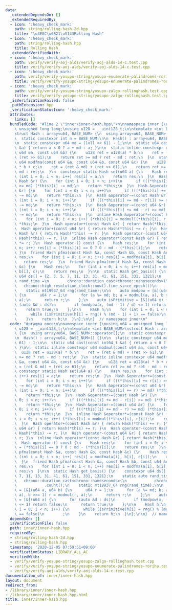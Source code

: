 ```yaml
---
data:
  _extendedDependsOn: []
  _extendedRequiredBy:
  - icon: ':heavy_check_mark:'
    path: string/rolling-hash-2d.hpp
    title: "\u4E8C\u6B21\u5143Rolling Hash"
  - icon: ':heavy_check_mark:'
    path: string/rolling-hash.hpp
    title: Rolling Hash
  _extendedVerifiedWith:
  - icon: ':heavy_check_mark:'
    path: verify/verify-aoj-alds/verify-aoj-alds-14-c.test.cpp
    title: verify/verify-aoj-alds/verify-aoj-alds-14-c.test.cpp
  - icon: ':heavy_check_mark:'
    path: verify/verify-yosupo-string/yosupo-enumerate-palindromes-roriha.test.cpp
    title: verify/verify-yosupo-string/yosupo-enumerate-palindromes-roriha.test.cpp
  - icon: ':heavy_check_mark:'
    path: verify/verify-yosupo-string/yosupo-zalgo-rollinghash.test.cpp
    title: verify/verify-yosupo-string/yosupo-zalgo-rollinghash.test.cpp
  _isVerificationFailed: false
  _pathExtension: hpp
  _verificationStatusIcon: ':heavy_check_mark:'
  attributes:
    links: []
  bundledCode: "#line 2 \"inner/inner-hash.hpp\"\n\nnamespace inner {\nusing u64 =\
    \ unsigned long long;\nusing u128 = __uint128_t;\n\ntemplate <int BASE_NUM>\n\
    struct Hash : array<u64, BASE_NUM> {\n  using array<u64, BASE_NUM>::operator[];\n\
    \  static constexpr int n = BASE_NUM;\n\n  Hash() : array<u64, BASE_NUM>() {}\n\
    \n  static constexpr u64 md = (1ull << 61) - 1;\n\n  static u64 cast(const int64_t\
    \ &a) { return a < 0 ? a + md : a; }\n\n  static inline constexpr u64 modmul(const\
    \ u64 &a, const u64 &b) {\n    u128 ret = u128(a) * b;\n    ret = (ret & md) +\
    \ (ret >> 61);\n    return ret >= md ? ret - md : ret;\n  }\n  static inline constexpr\
    \ u64 modfma(const u64 &a, const u64 &b, const u64 &c) {\n    u128 ret = u128(a)\
    \ * b + c;\n    ret = (ret & md) + (ret >> 61);\n    return ret >= md ? ret -\
    \ md : ret;\n  }\n  constexpr static Hash set(u64 a) {\n    Hash res;\n    for\
    \ (int i = 0; i < n; i++) res[i] = a;\n    return res;\n  }\n  Hash &operator+=(const\
    \ Hash &r) {\n    for (int i = 0; i < n; i++)\n      if (((*this)[i] += r[i])\
    \ >= md) (*this)[i] -= md;\n    return *this;\n  }\n  Hash &operator+=(const u64\
    \ &r) {\n    for (int i = 0; i < n; i++)\n      if (((*this)[i] += r) >= md) (*this)[i]\
    \ -= md;\n    return *this;\n  }\n  Hash &operator-=(const Hash &r) {\n    for\
    \ (int i = 0; i < n; i++)\n      if (((*this)[i] += md - r[i]) >= md) (*this)[i]\
    \ -= md;\n    return *this;\n  }\n  Hash &operator-=(const u64 &r) {\n    for\
    \ (int i = 0; i < n; i++)\n      if (((*this)[i] += md - r) >= md) (*this)[i]\
    \ -= md;\n    return *this;\n  }\n  inline Hash &operator*=(const Hash &r) {\n\
    \    for (int i = 0; i < n; i++) (*this)[i] = modmul((*this)[i], r[i]);\n    return\
    \ *this;\n  }\n  Hash operator+(const Hash &r) { return Hash(*this) += r; }\n\
    \  Hash operator+(const u64 &r) { return Hash(*this) += r; }\n  Hash operator-(const\
    \ Hash &r) { return Hash(*this) -= r; }\n  Hash operator-(const u64 &r) { return\
    \ Hash(*this) -= r; }\n  inline Hash operator*(const Hash &r) { return Hash(*this)\
    \ *= r; }\n  Hash operator-() const {\n    Hash res;\n    for (int i = 0; i <\
    \ n; i++) res[i] = (*this)[i] == 0 ? 0 : md - (*this)[i];\n    return res;\n \
    \ }\n  friend Hash pfma(const Hash &a, const Hash &b, const Hash &c) {\n    Hash\
    \ res;\n    for (int i = 0; i < n; i++) res[i] = modfma(a[i], b[i], c[i]);\n \
    \   return res;\n  }\n  friend Hash pfma(const Hash &a, const Hash &b, const u64\
    \ &c) {\n    Hash res;\n    for (int i = 0; i < n; i++) res[i] = modfma(a[i],\
    \ b[i], c);\n    return res;\n  }\n\n  static Hash get_basis() {\n    constexpr\
    \ u64 ds[] = {2, 3, 5, 7, 11, 13, 31, 41, 61, 151, 331, 1321};\n    static auto\
    \ rand_time =\n        chrono::duration_cast<chrono::nanoseconds>(\n         \
    \   chrono::high_resolution_clock::now().time_since_epoch())\n            .count();\n\
    \    static mt19937_64 rng(rand_time);\n\n    auto modpow = [&](u64 a, u64 b)\
    \ {\n      u64 r = 1;\n      for (a %= md; b; a = modmul(a, a), b >>= 1) r = modmul(r,\
    \ a);\n      return r;\n    };\n    auto isPrimitive = [&](u64 x) {\n      for\
    \ (auto &d : ds)\n        if (modpow(x, (md - 1) / d) <= 1) return false;\n  \
    \    return true;\n    };\n\n    Hash h;\n    for (int i = 0; i < n; i++) {\n\
    \      while (isPrimitive(h[i] = rng() % (md - 1) + 1) == false)\n        ;\n\
    \    }\n    return h;\n  }\n};\n\n}  // namespace inner\n"
  code: "#pragma once\n\nnamespace inner {\nusing u64 = unsigned long long;\nusing\
    \ u128 = __uint128_t;\n\ntemplate <int BASE_NUM>\nstruct Hash : array<u64, BASE_NUM>\
    \ {\n  using array<u64, BASE_NUM>::operator[];\n  static constexpr int n = BASE_NUM;\n\
    \n  Hash() : array<u64, BASE_NUM>() {}\n\n  static constexpr u64 md = (1ull <<\
    \ 61) - 1;\n\n  static u64 cast(const int64_t &a) { return a < 0 ? a + md : a;\
    \ }\n\n  static inline constexpr u64 modmul(const u64 &a, const u64 &b) {\n  \
    \  u128 ret = u128(a) * b;\n    ret = (ret & md) + (ret >> 61);\n    return ret\
    \ >= md ? ret - md : ret;\n  }\n  static inline constexpr u64 modfma(const u64\
    \ &a, const u64 &b, const u64 &c) {\n    u128 ret = u128(a) * b + c;\n    ret\
    \ = (ret & md) + (ret >> 61);\n    return ret >= md ? ret - md : ret;\n  }\n \
    \ constexpr static Hash set(u64 a) {\n    Hash res;\n    for (int i = 0; i < n;\
    \ i++) res[i] = a;\n    return res;\n  }\n  Hash &operator+=(const Hash &r) {\n\
    \    for (int i = 0; i < n; i++)\n      if (((*this)[i] += r[i]) >= md) (*this)[i]\
    \ -= md;\n    return *this;\n  }\n  Hash &operator+=(const u64 &r) {\n    for\
    \ (int i = 0; i < n; i++)\n      if (((*this)[i] += r) >= md) (*this)[i] -= md;\n\
    \    return *this;\n  }\n  Hash &operator-=(const Hash &r) {\n    for (int i =\
    \ 0; i < n; i++)\n      if (((*this)[i] += md - r[i]) >= md) (*this)[i] -= md;\n\
    \    return *this;\n  }\n  Hash &operator-=(const u64 &r) {\n    for (int i =\
    \ 0; i < n; i++)\n      if (((*this)[i] += md - r) >= md) (*this)[i] -= md;\n\
    \    return *this;\n  }\n  inline Hash &operator*=(const Hash &r) {\n    for (int\
    \ i = 0; i < n; i++) (*this)[i] = modmul((*this)[i], r[i]);\n    return *this;\n\
    \  }\n  Hash operator+(const Hash &r) { return Hash(*this) += r; }\n  Hash operator+(const\
    \ u64 &r) { return Hash(*this) += r; }\n  Hash operator-(const Hash &r) { return\
    \ Hash(*this) -= r; }\n  Hash operator-(const u64 &r) { return Hash(*this) -=\
    \ r; }\n  inline Hash operator*(const Hash &r) { return Hash(*this) *= r; }\n\
    \  Hash operator-() const {\n    Hash res;\n    for (int i = 0; i < n; i++) res[i]\
    \ = (*this)[i] == 0 ? 0 : md - (*this)[i];\n    return res;\n  }\n  friend Hash\
    \ pfma(const Hash &a, const Hash &b, const Hash &c) {\n    Hash res;\n    for\
    \ (int i = 0; i < n; i++) res[i] = modfma(a[i], b[i], c[i]);\n    return res;\n\
    \  }\n  friend Hash pfma(const Hash &a, const Hash &b, const u64 &c) {\n    Hash\
    \ res;\n    for (int i = 0; i < n; i++) res[i] = modfma(a[i], b[i], c);\n    return\
    \ res;\n  }\n\n  static Hash get_basis() {\n    constexpr u64 ds[] = {2, 3, 5,\
    \ 7, 11, 13, 31, 41, 61, 151, 331, 1321};\n    static auto rand_time =\n     \
    \   chrono::duration_cast<chrono::nanoseconds>(\n            chrono::high_resolution_clock::now().time_since_epoch())\n\
    \            .count();\n    static mt19937_64 rng(rand_time);\n\n    auto modpow\
    \ = [&](u64 a, u64 b) {\n      u64 r = 1;\n      for (a %= md; b; a = modmul(a,\
    \ a), b >>= 1) r = modmul(r, a);\n      return r;\n    };\n    auto isPrimitive\
    \ = [&](u64 x) {\n      for (auto &d : ds)\n        if (modpow(x, (md - 1) / d)\
    \ <= 1) return false;\n      return true;\n    };\n\n    Hash h;\n    for (int\
    \ i = 0; i < n; i++) {\n      while (isPrimitive(h[i] = rng() % (md - 1) + 1)\
    \ == false)\n        ;\n    }\n    return h;\n  }\n};\n\n}  // namespace inner\n"
  dependsOn: []
  isVerificationFile: false
  path: inner/inner-hash.hpp
  requiredBy:
  - string/rolling-hash-2d.hpp
  - string/rolling-hash.hpp
  timestamp: '2020-12-05 07:59:51+09:00'
  verificationStatus: LIBRARY_ALL_AC
  verifiedWith:
  - verify/verify-yosupo-string/yosupo-zalgo-rollinghash.test.cpp
  - verify/verify-yosupo-string/yosupo-enumerate-palindromes-roriha.test.cpp
  - verify/verify-aoj-alds/verify-aoj-alds-14-c.test.cpp
documentation_of: inner/inner-hash.hpp
layout: document
redirect_from:
- /library/inner/inner-hash.hpp
- /library/inner/inner-hash.hpp.html
title: inner/inner-hash.hpp
---
```

